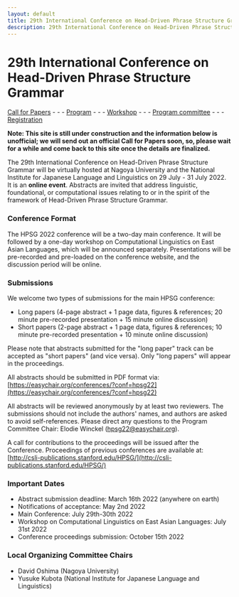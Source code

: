 ```yaml
---
layout: default
title: 29th International Conference on Head-Driven Phrase Structure Grammar
description: 29th International Conference on Head-Driven Phrase Structure Grammar
---
```


# 29th International Conference on Head-Driven Phrase Structure Grammar

[Call for Papers](cfp.md) - - - [Program](program.md) - - - [Workshop](ws.md) - - - [Program committee](committee.md) - - - [Registration](registration.md)

**Note: This site is still under construction and the information below
is unofficial; we will send out an official Call for Papers soon, so,
please wait for a while and come back to this site 
once the details are finalized.**


The 29th International Conference on Head-Driven Phrase Structure
Grammar will be virtually hosted at Nagoya University and the National
Institute for Japanese Language and Linguistics on 29 July - 31 July 2022. 
It is an **online event**. Abstracts are invited that address
linguistic, foundational, or computational issues relating to or in
the spirit of the framework of Head-Driven Phrase Structure Grammar.


### Conference Format

The HPSG 2022 conference will be a two-day main conference. It will be
followed by a one-day workshop on Computational Linguistics on East
Asian Languages, which will be announced separately. Presentations
will be pre-recorded and pre-loaded on the conference website, and the
discussion period will be online.


### Submissions

We welcome two types of submissions for the main HPSG conference: 

- Long papers (4-page abstract + 1 page data, figures & references; 20
  minute pre-recorded presentation + 15 minute online discussion)
- Short papers (2-page abstract + 1 page data, figures & references;
  10 minute pre-recorded presentation + 10 minute online discussion)

Please note that abstracts submitted for the "long paper" track can be
accepted as "short papers" (and vice versa). Only "long papers" will
appear in the proceedings.

All abstracts should be submitted in PDF format via: 
[https://easychair.org/conferences/?conf=hpsg22](https://easychair.org/conferences/?conf=hpsg22)


All abstracts will be reviewed anonymously by at least two reviewers.
The submissions should not include the authors' names, and authors are
asked to avoid self-references. Please direct any questions to the
Program Committee Chair: Elodie Winckel (hpsg22@easychair.org).

A call for contributions to the proceedings will be issued after the
Conference. Proceedings of previous conferences are available at:
[http://csli-publications.stanford.edu/HPSG/](http://csli-publications.stanford.edu/HPSG/)


### Important Dates

- Abstract submission deadline: March 16th 2022 (anywhere on earth) 
- Notifications of acceptance: May 2nd 2022
- Main Conference: July 29th-30th 2022
- Workshop on Computational Linguistics on East Asian Languages: July 31st 2022
- Conference proceedings submission: October 15th 2022


### Local Organizing Committee Chairs

- David Oshima (Nagoya University)
- Yusuke Kubota (National Institute for Japanese Language and Linguistics)
